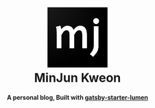 <h1 align="center">
    <picture>
      <source media="(prefers-color-scheme: dark)" srcset="https://github.com/MinJunKweon/minjunkweon.github.io/blob/master/.github/logo-dark.png" width="140">
      <img src="https://github.com/MinJunKweon/minjunkweon.github.io/blob/master/.github/logo-light.png" width="140">
    </picture>
    <br>
    MinJun Kweon
</h1>

<h4 align="center">
  A personal blog, Built with <a href="https://github.com/alxshelepenok/gatsby-starter-lumen">gatsby-starter-lumen</a>
</h4>
